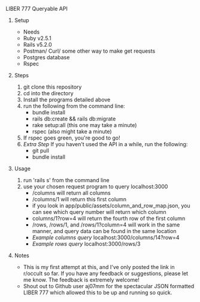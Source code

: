 LIBER 777 Queryable API

1. Setup  
   - Needs  
   - Ruby v2.5.1  
   - Rails v5.2.0  
   - Postman/ Curl/ some other way to make get requests  
   - Postgres database  
   - Rspec  

2. Steps   
   1. git clone this repository  
   2. cd into the directory  
   3. Install the programs detailed above
   4. run the following from the command line:  
      - bundle install  
      - rails db:create && rails db:migrate  
      - rake setup:all (this one may take a minute)  
      - rspec (also might take a minute)
   5. If rspec goes green, you're good to go!  
   6. *Extra Step* If you haven't used the API in a while, run the following:
      - git pull
      - bundle install

3. Usage  
   1. run 'rails s' from the command line  
   2. use your chosen request program to query localhost:3000  
      - /columns will return all columns  
      - /columns/1 will return this first column  
      - if you look in app/public/assets/column_and_row_map.json, you can see which query number will return which column  
      - columns/1?row=4 will return the fourth row of the first column  
      - /rows, /rows/1, and /rows/1?column=4 will work in the same manner, and query data can be found in the same location  
      - *Example columns query* localhost:3000/columns/14?row=4
      - *Example rows query* localhost:3000/rows/3

4. Notes  
      - This is my first attempt at this, and I've only posted the link in r/occult so far. If you have any feedback or suggestions, please let me know. The feedback is extremely welcome!  
      - Shout out to Github user aj07mm for the spectacular JSON formatted LIBER 777 which allowed this to be up and running so quick.  

